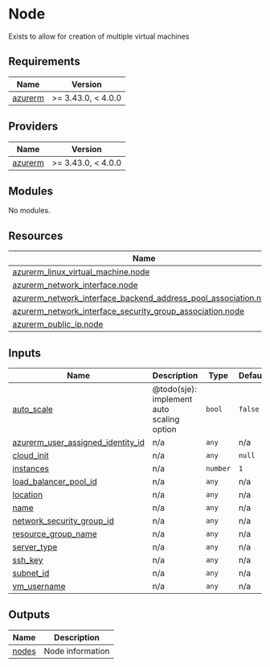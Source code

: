# Node

Exists to allow for creation of multiple virtual machines

<!-- BEGINNING OF PRE-COMMIT-TERRAFORM DOCS HOOK -->
## Requirements

| Name | Version |
|------|---------|
| <a name="requirement_azurerm"></a> [azurerm](#requirement\_azurerm) | >= 3.43.0, < 4.0.0 |

## Providers

| Name | Version |
|------|---------|
| <a name="provider_azurerm"></a> [azurerm](#provider\_azurerm) | >= 3.43.0, < 4.0.0 |

## Modules

No modules.

## Resources

| Name | Type |
|------|------|
| [azurerm_linux_virtual_machine.node](https://registry.terraform.io/providers/hashicorp/azurerm/latest/docs/resources/linux_virtual_machine) | resource |
| [azurerm_network_interface.node](https://registry.terraform.io/providers/hashicorp/azurerm/latest/docs/resources/network_interface) | resource |
| [azurerm_network_interface_backend_address_pool_association.node](https://registry.terraform.io/providers/hashicorp/azurerm/latest/docs/resources/network_interface_backend_address_pool_association) | resource |
| [azurerm_network_interface_security_group_association.node](https://registry.terraform.io/providers/hashicorp/azurerm/latest/docs/resources/network_interface_security_group_association) | resource |
| [azurerm_public_ip.node](https://registry.terraform.io/providers/hashicorp/azurerm/latest/docs/resources/public_ip) | resource |

## Inputs

| Name | Description | Type | Default | Required |
|------|-------------|------|---------|:--------:|
| <a name="input_auto_scale"></a> [auto\_scale](#input\_auto\_scale) | @todo(sje): implement auto scaling option | `bool` | `false` | no |
| <a name="input_azurerm_user_assigned_identity_id"></a> [azurerm\_user\_assigned\_identity\_id](#input\_azurerm\_user\_assigned\_identity\_id) | n/a | `any` | n/a | yes |
| <a name="input_cloud_init"></a> [cloud\_init](#input\_cloud\_init) | n/a | `any` | `null` | no |
| <a name="input_instances"></a> [instances](#input\_instances) | n/a | `number` | `1` | no |
| <a name="input_load_balancer_pool_id"></a> [load\_balancer\_pool\_id](#input\_load\_balancer\_pool\_id) | n/a | `any` | n/a | yes |
| <a name="input_location"></a> [location](#input\_location) | n/a | `any` | n/a | yes |
| <a name="input_name"></a> [name](#input\_name) | n/a | `any` | n/a | yes |
| <a name="input_network_security_group_id"></a> [network\_security\_group\_id](#input\_network\_security\_group\_id) | n/a | `any` | n/a | yes |
| <a name="input_resource_group_name"></a> [resource\_group\_name](#input\_resource\_group\_name) | n/a | `any` | n/a | yes |
| <a name="input_server_type"></a> [server\_type](#input\_server\_type) | n/a | `any` | n/a | yes |
| <a name="input_ssh_key"></a> [ssh\_key](#input\_ssh\_key) | n/a | `any` | n/a | yes |
| <a name="input_subnet_id"></a> [subnet\_id](#input\_subnet\_id) | n/a | `any` | n/a | yes |
| <a name="input_vm_username"></a> [vm\_username](#input\_vm\_username) | n/a | `any` | n/a | yes |

## Outputs

| Name | Description |
|------|-------------|
| <a name="output_nodes"></a> [nodes](#output\_nodes) | Node information |
<!-- END OF PRE-COMMIT-TERRAFORM DOCS HOOK -->
